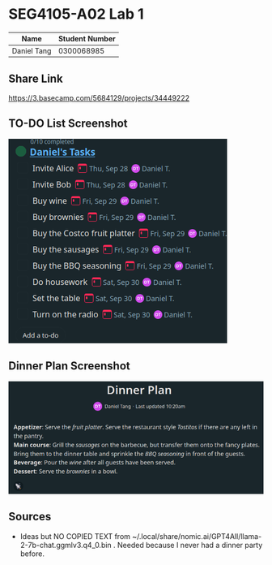 # SEG4105-A02 Lab 1

|Name|Student Number|
|---|---|
|Daniel Tang|0300068985|

## Share Link

<https://3.basecamp.com/5684129/projects/34449222>

## TO-DO List Screenshot

![](./todo.png)

## Dinner Plan Screenshot

![](./doc.png)

## Sources

- Ideas but NO COPIED TEXT from ~/.local/share/nomic.ai/GPT4All/llama-2-7b-chat.ggmlv3.q4_0.bin . Needed because I never had a dinner party before.
